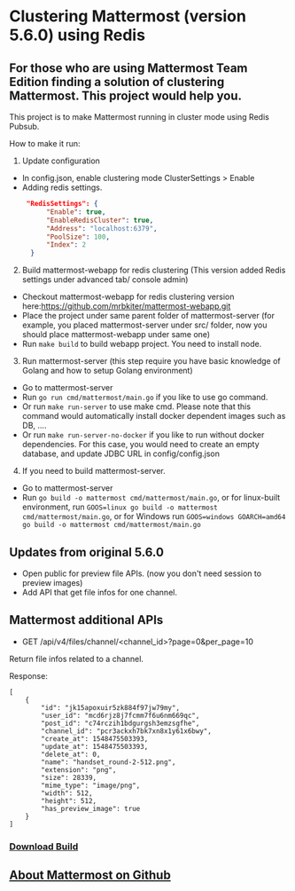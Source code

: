 # Clustering Mattermost (version 5.6.0) using Redis

## For those who are using Mattermost Team Edition finding a solution of clustering Mattermost. This project would help you.

This project is to make Mattermost running in cluster mode using Redis Pubsub. 

How to make it run: 

1. Update configuration 
- In config.json, enable clustering mode ClusterSettings > Enable
- Adding redis settings. 
  ```json 
   "RedisSettings": {
        "Enable": true,
        "EnableRedisCluster": true,
        "Address": "localhost:6379",
        "PoolSize": 100, 
        "Index": 2
    } 
    ```
2. Build mattermost-webapp for redis clustering (This version added Redis settings under advanced tab/ console admin)
- Checkout mattermost-webapp for redis clustering version here:https://github.com/mrbkiter/mattermost-webapp.git
- Place the project under same parent folder of mattermost-server (for example, you placed mattermost-server under src/ folder, now you should place mattermost-webapp under same one)
- Run ``make build`` to build webapp project. You need to install node. 

3. Run mattermost-server (this step require you have basic knowledge of Golang and how to setup Golang environment)
- Go to mattermost-server
- Run ``go run cmd/mattermost/main.go`` if you like to use go command.
- Or run ``make run-server`` to use make cmd. Please note that this command would automatically install docker dependent images such as DB, .... 
- Or run ``make run-server-no-docker`` if you like to run without docker dependencies. For this case, you would need to create an empty database, and update JDBC URL in config/config.json

4. If you need to build mattermost-server.
- Go to mattermost-server
- Run ``go build -o mattermost cmd/mattermost/main.go``, or for linux-built environment, run ``GOOS=linux go build -o mattermost cmd/mattermost/main.go``, or for Windows run ``GOOS=windows GOARCH=amd64 go build -o mattermost cmd/mattermost/main.go``

## Updates from original 5.6.0

- Open public for preview file APIs. (now you don't need session to preview images)
- Add API that get file infos for one channel. 

## Mattermost additional APIs
- GET /api/v4/files/channel/<channel_id>?page=0&per_page=10

Return file infos related to a channel. 

Response: 

```
[
    {
        "id": "jk15apoxuir5zk884f97jw79my",
        "user_id": "mcd6rjz8j7fcmm7f6u6nm669qc",
        "post_id": "c74rczih1bdgurgsh3emzsgfhe",
        "channel_id": "pcr3ackxh7bk7xn8x1y61x6bwy",
        "create_at": 1548475503393,
        "update_at": 1548475503393,
        "delete_at": 0,
        "name": "handset_round-2-512.png",
        "extension": "png",
        "size": 28339,
        "mime_type": "image/png",
        "width": 512,
        "height": 512,
        "has_preview_image": true
    }
]
```

### [Download Build](https://drive.google.com/open?id=14Mnveq-JcHDDnEltgcJCMCJA-OscAmPx)

## [About Mattermost on Github](https://github.com/mattermost/mattermost-server)

